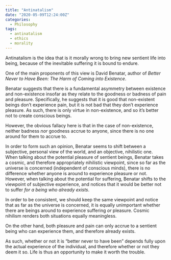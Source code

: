 ```yaml
---
title: "Antinatalism"
date: "2020-05-09T12:24:00Z"
categories:
  - Philosophy
tags:
  - antinatalism
  - ethics
  - morality
---
```


Antinatalism is the idea that is it morally wrong to bring new sentient life into being, because of the inevitable suffering it is bound to endure.

One of the main proponents of this view is David Benatar, author of _Better Never to Have Been: The Harm of Coming into Existence_.

Benatar suggests that there is a fundamental asymmetry between existence and non-existence insofar as they relate to the goodness or badness of pain and pleasure. Specifically, he suggests that it is good that non-existent beings don’t experience pain, but it is not bad that they don’t experience pleasure. As such, there is only virtue in non-existence, and so it’s better not to create conscious beings.

However, the obvious fallacy here is that in the case of non-existence, neither badness _nor_ goodness accrue to anyone, since there is no one around for them to accrue to.

In order to form such an opinion, Benatar seems to shift between a subjective, personal view of the world, and an objective, nihilistic one. When talking about the potential pleasure of sentient beings, Benatar takes a cosmic, and therefore appropriately nihilistic viewpoint, since so far as the universe is concerned (independent of conscious minds), there is no difference whether anyone is around to experience pleasure or not. However, when talking about the potential for suffering, Benatar shifts to the viewpoint of subjective experience, and notices that it would be better not to suffer _for a being who already exists_.

In order to be consistent, we should keep the same viewpoint and notice that as far as the universe is concerned, it is equally unimportant whether there are beings around to experience suffering _or_ pleasure. Cosmic nihilism renders both situations equally meaningless.

On the other hand, both pleasure and pain can only accrue to a sentient being who can experience them, and therefore already exists.

As such, whether or not it is “better never to have been” depends fully upon the actual experience of the individual, and therefore whether or not they deem it so. Life is thus an opportunity to make it worth the trouble.
